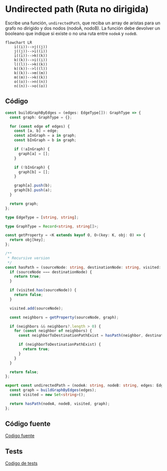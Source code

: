 # Undirected path (Ruta no dirigida)

Escribe una función, `undirectedPath`, que reciba un array de aristas para un grafo no dirigido y dos nodos (nodoA, nodoB). La función debe devolver un booleano que indique si existe o no una ruta entre `nodeA` y `nodeB`.

```mermaid
flowchart LR
    i((i))-->j((j))
    j((j))-->i((i))
    i((i))-->k((k))
    k((k))-->i((i))
    l((l))-->k((k))
    k((k))-->l((l))
    k((k))-->m((m))
    m((m))-->k((k))
    o((o))-->n((n))
    n((n))-->o((o))
```

## Código

```typescript
const buildGraphByEdges = (edges: EdgeType[]): GraphType => {
  const graph: GraphType = {};

  for (const edge of edges) {
    const [a, b] = edge;
    const aInGraph = a in graph;
    const bInGraph = b in graph;

    if (!aInGraph) {
      graph[a] = [];
    }

    if (!bInGraph) {
      graph[b] = [];
    }

    graph[a].push(b);
    graph[b].push(a);
  }

  return graph;
};

type EdgeType = [string, string];

type GraphType = Record<string, string[]>;

const getProperty = <K extends keyof O, O>(key: K, obj: O) => {
  return obj[key];
};

/**
 * Recursive version
 */
const hasPath = (sourceNode: string, destinationNode: string, visited: Set<string>, graph: GraphType): boolean => {
  if (sourceNode === destinationNode) {
    return true;
  }

  if (visited.has(sourceNode)) {
    return false;
  }

  visited.add(sourceNode);

  const neighbors = getProperty(sourceNode, graph);

  if (neighbors && neighbors?.length > 0) {
    for (const neighbor of neighbors) {
      const neighborToDestinationPathExist = hasPath(neighbor, destinationNode, visited, graph);

      if (neighborToDestinationPathExist) {
        return true;
      }
    }
  }

  return false;
};

export const undirectedPath = (nodeA: string, nodeB: string, edges: EdgeType[]) => {
  const graph = buildGraphByEdges(edges);
  const visited = new Set<string>();

  return hasPath(nodeA, nodeB, visited, graph);
};
```

## Código fuente
[Codigo fuente](./undirected-path.ts)

## Tests
[Codigo de tests](./undirected-path.test.ts)

